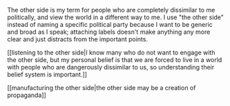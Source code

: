 The other side is my term for people who are completely dissimilar to me politically, and view the world in a different way to me. I use "the other side" instead of naming a specific political party because I want to be generic and broad as I speak; attaching labels doesn't make anything any more clear and just distracts from the important points.

[[listening to the other side|I know many who do not want to engage with the other side, but my personal belief is that we are forced to live in a world with people who are dangerously dissimilar to us, so understanding their belief system is important.]]

[[manufacturing the other side|the other side may be a creation of propaganda]]

